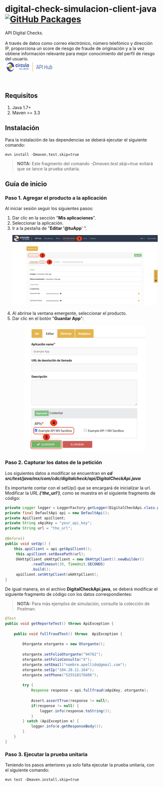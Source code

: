 # digital-check-simulacion-client-java [![GitHub Packages](https://img.shields.io/badge/Maven&nbsp;package-Last&nbsp;version-lemon)](https://github.com/orgs/APIHub-CdC/packages?repo_name=digital-check-simulacion-client-java) 


API Digital Checks.
<br/><br/>
A través de datos como correo electrónico, número telefónico y dirección IP, proporciona un score de riesgo de fraude de originación y a la vez obtiene información relevante para mejor conocimiento del perfil de riesgo del usuario.<br/><img src='https://github.com/APIHub-CdC/imagenes-cdc/blob/master/circulo_de_credito-apihub.png' height='37' width='160'/></p><br/>

## Requisitos

1. Java 1.7+
2. Maven >= 3.3

## Instalación

Para la instalación de las dependencias se deberá ejecutar el siguiente comando:
```shell
mvn install -Dmaven.test.skip=true
```

> **NOTA:** Este fragmento del comando *-Dmaven.test.skip=true* evitará que se lance la prueba unitaria.


## Guía de inicio

### Paso 1. Agregar el producto a la aplicación

Al iniciar sesión seguir los siguientes pasos:

 1. Dar clic en la sección "**Mis aplicaciones**".
 2. Seleccionar la aplicación.
 3. Ir a la pestaña de "**Editar '@tuApp**' ".
    <p align="center">
      <img src="https://github.com/APIHub-CdC/imagenes-cdc/blob/master/edit_applications.jpg" width="900">
    </p>
 4. Al abrirse la ventana emergente, seleccionar el producto.
 5. Dar clic en el botón "**Guardar App**":
    <p align="center">
      <img src="https://github.com/APIHub-CdC/imagenes-cdc/blob/master/selected_product.jpg" width="400">
    </p>

### Paso 2. Capturar los datos de la petición

Los siguientes datos a modificar se encuentran en ***cd src/test/java/mx/com/cdc/digitalcheck/api/DigitalCheckApi.java***

Es importante contar con el setUp() que se encargará de inicializar la url. Modificar la URL ***('the_url')***, como se muestra en el siguiente fragmento de código:

```java
private Logger logger = LoggerFactory.getLogger(DigitalCheckApi.class.getName());
private final DefaultApi api = new DefaultApi();
private ApiClient apiClient;
private String xApiKey = "your_api_key";
private String url = "the_url";

@Before()
public void setUp() {
    this.apiClient = api.getApiClient();
     this.apiClient.setBasePath(url);
     OkHttpClient okHttpClient = new OkHttpClient().newBuilder()
            .readTimeout(30, TimeUnit.SECONDS)
            .build();
     apiClient.setHttpClient(okHttpClient);
}
```
De igual manera, en el archivo **DigitalCheckApi.java**, se deberá modificar el siguiente fragmento de código con los datos correspondientes:

> **NOTA:** Para más ejemplos de simulación, consulte la colección de Postman.

```java
@Test
public void getReporteTest() throws ApiException {

    public void fullfraudTest() throws  ApiException {
    	
    	Otorgante otorgante = new Otorgante();
    	
    	otorgante.setFolioOtorgante("94762");
    	otorgante.setFolioConsulta("X");
    	otorgante.setEmail("nombre.apellido@gmail.com");
    	otorgante.setIp("104.28.11.164");
    	otorgante.setPhone("525510176606");
    	
    	try {
    		Response response = api.fullfraud(xApiKey, otorgante);
    		
    		Assert.assertTrue(response != null);
            if(response != null) {
                logger.info(response.toString());
            }
    	} catch (ApiException e) {
    		logger.info(e.getResponseBody());
    	}
    }
}
```

### Paso 3. Ejecutar la prueba unitaria

Teniendo los pasos anteriores ya solo falta ejecutar la prueba unitaria, con el siguiente comando:

```shell
mvn test -Dmaven.install.skip=true
```


